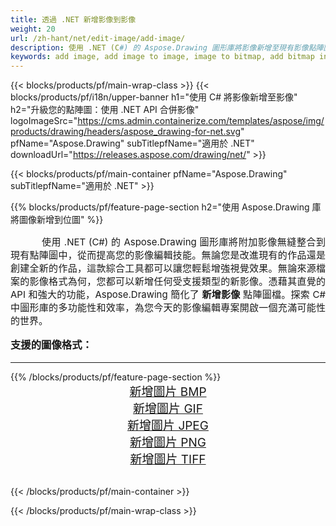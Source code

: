 ```yaml
---
title: 透過 .NET 新增影像到影像
weight: 20
url: /zh-hant/net/edit-image/add-image/
description: 使用 .NET (C#) 的 Aspose.Drawing 圖形庫將影像新增至現有影像點陣圖中
keywords: add image, add image to image, image to bitmap, add bitmap in C#, bitmap images in C#, 2D graphics, graphic library 適用於 .NET, image files, raster image, edit images, save image, 新增影像
---
```


{{< blocks/products/pf/main-wrap-class >}}
{{< blocks/products/pf/i18n/upper-banner h1="使用 C# 將影像新增至影像" h2="升級您的點陣圖：使用 .NET API 合併影像" logoImageSrc="https://cms.admin.containerize.com/templates/aspose/img/products/drawing/headers/aspose_drawing-for-net.svg" pfName="Aspose.Drawing" subTitlepfName="適用於 .NET" downloadUrl="https://releases.aspose.com/drawing/net/" >}}

{{< blocks/products/pf/main-container pfName="Aspose.Drawing" subTitlepfName="適用於 .NET" >}}

{{% blocks/products/pf/feature-page-section  h2="使用 Aspose.Drawing 庫將圖像新增到位圖" %}}
<p align="justify" style="text-indent:50px;font-size:15px;">
使用 .NET (C#) 的 Aspose.Drawing 圖形庫將附加影像無縫整合到現有點陣圖中，從而提高您的影像編輯技能。無論您是改進現有的作品還是創建全新的作品，這款綜合工具都可以讓您輕鬆增強視覺效果。無論來源檔案的影像格式為何，您都可以新增任何受支援類型的新影像。憑藉其直覺的 API 和強大的功能，Aspose.Drawing 簡化了 <b>新增影像</b> 點陣圖檔。探索 C# 中圖形庫的多功能性和效率，為您今天的影像編輯專案開啟一個充滿可能性的世界。</p>

<h3 style="margin-top:16px;">
支援的圖像格式：
</h3>

<hr/>
{{% /blocks/products/pf/feature-page-section %}}
<div class="container-fluid productfamilypage bg-gray">
    <div class="convertypes bg-gray agp-content section">
        <div class="container">
		    <div class="row other-converters" style="font-size: 19px;text-align:center;">
		        <div class='col-md-3 other-converter remove-lp remove-rp'><a href="bmp/" style="padding:15px;">新增圖片 BMP</a></div>
                <div class='col-md-3 other-converter remove-lp remove-rp'><a href="gif/" style="padding:15px;">新增圖片 GIF</a></div>
                <div class='col-md-3 other-converter remove-lp remove-rp'><a href="jpeg/" style="padding:15px;">新增圖片 JPEG</a></div>
                <div class='col-md-3 other-converter remove-lp remove-rp'><a href="png/" style="padding:15px;">新增圖片 PNG</a></div>
                <div class='col-md-3 other-converter remove-lp remove-rp'><a href="tiff/" style="padding:15px;">新增圖片 TIFF</a></div>
            </div>
        </div>
    </div>
</div>
<br/>

{{< /blocks/products/pf/main-container >}}

{{< /blocks/products/pf/main-wrap-class >}}
